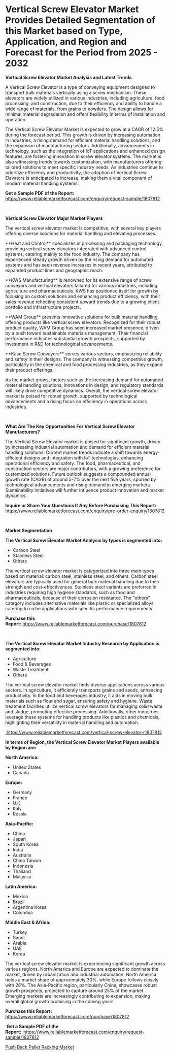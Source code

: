 <p><h1>Vertical Screw Elevator Market Provides Detailed Segmentation of this Market based on Type, Application, and Region and Forecast for the Period from 2025 - 2032</h1></p><p><strong>Vertical Screw Elevator Market Analysis and Latest Trends</strong></p>
<p><p>A Vertical Screw Elevator is a type of conveying equipment designed to transport bulk materials vertically using a screw mechanism. These elevators are widely utilized in various industries, including agriculture, food processing, and construction, due to their efficiency and ability to handle a wide range of materials, from grains to powders. The design allows for minimal material degradation and offers flexibility in terms of installation and operation.</p><p>The Vertical Screw Elevator Market is expected to grow at a CAGR of 12.5% during the forecast period. This growth is driven by increasing automation in industries, a rising demand for efficient material handling solutions, and the expansion of manufacturing sectors. Additionally, advancements in technology, such as the integration of IoT applications and enhanced design features, are fostering innovation in screw elevator systems. The market is also witnessing trends towards customization, with manufacturers offering tailored solutions to meet specific industry needs. As industries continue to prioritize efficiency and productivity, the adoption of Vertical Screw Elevators is anticipated to increase, making them a vital component of modern material handling systems.</p></p>
<p><strong>Get a Sample PDF of the Report:&nbsp;</strong> <a href="https://www.reliablemarketforecast.com/enquiry/request-sample/1807812?utm_campaign=2611&utm_medium=2&utm_source=Github&utm_content=ia&utm_term=19022025&utm_id=vertical-screw-elevator">https://www.reliablemarketforecast.com/enquiry/request-sample/1807812</a></p>
<p>&nbsp;</p>
<p><strong>Vertical Screw Elevator Major Market Players</strong></p>
<p><p>The vertical screw elevator market is competitive, with several key players offering diverse solutions for material handling and elevating processes. </p><p>**Heat and Control** specializes in processing and packaging technology, providing vertical screw elevators integrated with advanced control systems, catering mainly to the food industry. The company has experienced steady growth driven by the rising demand for automated systems and has seen revenue increases in recent years, attributed to expanded product lines and geographic reach.</p><p>**KWS Manufacturing** is renowned for its extensive range of screw conveyors and vertical elevators tailored for various industries, including agriculture and pharmaceuticals. KWS has positioned itself for growth by focusing on custom solutions and enhancing product efficiency, with their sales revenue reflecting consistent upward trends due to a growing client portfolio and infrastructure projects.</p><p>**WAM Group** presents innovative solutions for bulk material handling, offering products like vertical screw elevators. Recognized for their robust product quality, WAM Group has seen increased market presence, driven by a push toward sustainable materials management. Their financial performance indicates substantial growth prospects, supported by investment in R&D for technological advancements.</p><p>**Kase Screw Conveyors** serves various sectors, emphasizing reliability and safety in their designs. The company is witnessing competitive growth, particularly in the chemical and food processing industries, as they expand their product offerings. </p><p>As the market grows, factors such as the increasing demand for automated material handling solutions, innovations in design, and regulatory standards will likely drive competitive dynamics. Overall, the vertical screw elevator market is poised for robust growth, supported by technological advancements and a rising focus on efficiency in operations across industries.</p></p>
<p>&nbsp;</p>
<p><strong>What Are The Key Opportunities For Vertical Screw Elevator Manufacturers?</strong></p>
<p><p>The Vertical Screw Elevator market is poised for significant growth, driven by increasing industrial automation and demand for efficient material handling solutions. Current market trends indicate a shift towards energy-efficient designs and integration with IoT technologies, enhancing operational efficiency and safety. The food, pharmaceutical, and construction sectors are major contributors, with a growing preference for customized solutions. Future outlook suggests a compounded annual growth rate (CAGR) of around 5-7% over the next five years, spurred by technological advancements and rising demand in emerging markets. Sustainability initiatives will further influence product innovation and market dynamics.</p></p>
<p><strong>Inquire or Share Your Questions If Any Before Purchasing This Report:</strong> <a href="https://www.reliablemarketforecast.com/enquiry/pre-order-enquiry/1807812?utm_campaign=2611&utm_medium=2&utm_source=Github&utm_content=ia&utm_term=19022025&utm_id=vertical-screw-elevator">https://www.reliablemarketforecast.com/enquiry/pre-order-enquiry/1807812</a></p>
<p>&nbsp;</p>
<p><strong>Market Segmentation</strong></p>
<p><strong>The Vertical Screw Elevator Market Analysis by types is segmented into:</strong></p>
<p><ul><li>Carbon Steel</li><li>Stainless Steel</li><li>Others</li></ul></p>
<p><p>The vertical screw elevator market is categorized into three main types based on material: carbon steel, stainless steel, and others. Carbon steel elevators are typically used for general bulk material handling due to their strength and cost-effectiveness. Stainless steel variants are preferred in industries requiring high hygiene standards, such as food and pharmaceuticals, because of their corrosion resistance. The "others" category includes alternative materials like plastic or specialized alloys, catering to niche applications with specific performance requirements.</p></p>
<p><strong>Purchase this Report:&nbsp;</strong><a href="https://www.reliablemarketforecast.com/purchase/1807812?utm_campaign=2611&utm_medium=2&utm_source=Github&utm_content=ia&utm_term=19022025&utm_id=vertical-screw-elevator">https://www.reliablemarketforecast.com/purchase/1807812</a></p>
<p>&nbsp;</p>
<p><strong>The Vertical Screw Elevator Market Industry Research by Application is segmented into:</strong></p>
<p><ul><li>Agriculture</li><li>Food & Beverages</li><li>Waste Treatment</li><li>Others</li></ul></p>
<p><p>The vertical screw elevator market finds diverse applications across various sectors. In agriculture, it efficiently transports grains and seeds, enhancing productivity. In the food and beverages industry, it aids in moving bulk materials such as flour and sugar, ensuring safety and hygiene. Waste treatment facilities utilize vertical screw elevators for managing solid waste and sludge, promoting effective processing. Additionally, other industries leverage these systems for handling products like plastics and chemicals, highlighting their versatility in material handling and automation.</p></p>
<p><a href="https://www.reliablemarketforecast.com/vertical-screw-elevator-r1807812?utm_campaign=2611&utm_medium=2&utm_source=Github&utm_content=ia&utm_term=19022025&utm_id=vertical-screw-elevator">&nbsp;https://www.reliablemarketforecast.com/vertical-screw-elevator-r1807812</a></p>
<p><strong>In terms of Region, the Vertical Screw Elevator Market Players available by Region are:</strong></p>
<p>
    <p> <strong> North America: </strong>
        <ul>
            <li>United States</li>
            <li>Canada</li>
        </ul>
        </p> 
    <p> <strong> Europe: </strong>
        <ul>
            <li>Germany</li>
            <li>France</li>
            <li>U.K.</li>
            <li>Italy</li>
            <li>Russia</li>
        </ul>
        </p> 
    <p> <strong> Asia-Pacific: </strong>
        <ul>
            <li>China</li>
            <li>Japan</li>
            <li>South Korea</li>
            <li>India</li>
            <li>Australia</li>
            <li>China Taiwan</li>
            <li>Indonesia</li>
            <li>Thailand</li>
            <li>Malaysia</li>
        </ul>
        </p> 
    <p> <strong> Latin America: </strong>
        <ul>
            <li>Mexico</li>
            <li>Brazil</li>
            <li>Argentina Korea</li>
            <li>Colombia</li>
        </ul>
        </p> 
    <p> <strong> Middle East & Africa: </strong>
        <ul>
            <li>Turkey</li>
            <li>Saudi</li>
            <li>Arabia</li>
            <li>UAE</li>
            <li>Korea</li>
        </ul>
    </p>
    </p>
<p><p>The vertical screw elevator market is experiencing significant growth across various regions. North America and Europe are expected to dominate the market, driven by urbanization and industrial automation. North America holds a market share of approximately 30%, while Europe follows closely with 28%. The Asia-Pacific region, particularly China, showcases robust growth prospects, projected to capture around 25% of the market. Emerging markets are increasingly contributing to expansion, making overall global growth promising in the coming years.</p></p>
<p><strong>Purchase this Report: </strong><a href="https://www.reliablemarketforecast.com/purchase/1807812?utm_campaign=2611&utm_medium=2&utm_source=Github&utm_content=ia&utm_term=19022025&utm_id=vertical-screw-elevator">https://www.reliablemarketforecast.com/purchase/1807812</a></p>
<p>&nbsp;<strong>Get a Sample PDF of the Report:&nbsp;&nbsp;</strong><a href="https://www.reliablemarketforecast.com/enquiry/request-sample/1807812?utm_campaign=2611&utm_medium=2&utm_source=Github&utm_content=ia&utm_term=19022025&utm_id=vertical-screw-elevator">https://www.reliablemarketforecast.com/enquiry/request-sample/1807812</a></p>
<p><strong></strong></p>
<p><p><a href="https://github.com/rashkaeduzor/Market-Research-Report-List-1/blob/main/push-back-pallet-racking-market.md?utm_campaign=2611&utm_medium=2&utm_source=Github&utm_content=ia&utm_term=19022025&utm_id=vertical-screw-elevator">Push Back Pallet Racking Market</a></p></p>